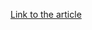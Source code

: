 [Link to the article](https://www.akamai.com/blog/security/reaching-convergence-security-productivity)
